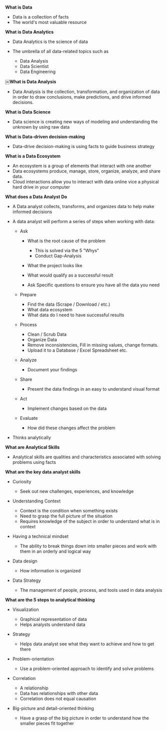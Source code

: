 **What is Data**

- Data is a collection of facts
- The world's most valuable resource
 
**What is Data Analytics**

- Data Analytics is the science of data
- The umbrella of all data-related topics such as
    
    - Data Analysis
    - Data Scientist
    - Data Engineering

￼**What is Data Analysis**

- Data Analysis is the collection, transformation, and organization of data in order to draw conclusions, make predictions, and drive informed decisions.
 
**What is Data Science**

- Data science is creating new ways of modeling and understanding the unknown by using raw data
 
**What is Data-driven decision-making**

- Data-drive decision-making is using facts to guide business strategy
 
**What is a Data Ecosystem**

- An ecosystem is a group of elements that interact with one another
- Data ecosystems produce, manage, store, organize, analyze, and share data.
- Cloud interactions allow you to interact with data online vice a physical hard drive in your computer
 
**What does a Data Analyst Do**

- A Data analyst collects, transforms, and organizes data to help make informed decisions
- A data analyst will perform a series of steps when working with data:
    
    - Ask
        
        - What is the root cause of the problem
            
            - This is solved via the 5 "Whys"
            - Conduct Gap-Analysis
        - What the project looks like
        - What would qualify as a successful result
        - Ask Specific questions to ensure you have all the data you need
    - Prepare
        
        - Find the data (Scrape / Download / etc.)
        - What data ecosystem
        - What data do I need to have successful results
    - Process
        
        - Clean / Scrub Data
        - Organize Data
        - Remove inconsistencies, Fill in missing values, change formats.
        - Upload it to a Database / Excel Spreadsheet etc.
    - Analyze
        
        - Document your findings
    - Share
        
        - Present the data findings in an easy to understand visual format
    - Act
        
        - Implement changes based on the data
    - Evaluate
        
        - How did these changes affect the problem
- Thinks analytically
 
**What are Analytical Skills**

- Analytical skills are qualities and characteristics associated with solving problems using facts
 
**What are the key data analyst skills**

- Curiosity
    
    - Seek out new challenges, experiences, and knowledge
- Understanding Context
    
    - Context is the condition when something exists
    - Need to grasp the full picture of the situation
    - Requires knowledge of the subject in order to understand what is in context
- Having a technical mindset
    
    - The ability to break things down into smaller pieces and work with them in an orderly and logical way
- Data design
    
    - How information is organized
- Data Strategy
    
    - The management of people, process, and tools used in data analysis
 
**What are the 5 steps to analytical thinking**

- Visualization
    
    - Graphical representation of data
    - Helps analysts understand data
- Strategy
    
    - Helps data analyst see what they want to achieve and how to get there
- Problem-orientation
    
    - Use a problem-oriented approach to identify and solve problems
- Correlation
    
    - A relationship
    - Data has relationships with other data
    - Correlation does not equal causation
- Big-picture and detail-oriented thinking
    
    - Have a grasp of the big picture in order to understand how the smaller pieces fit together
